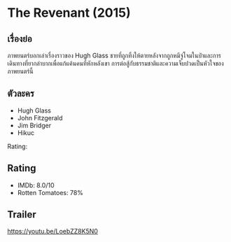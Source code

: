 #  The Revenant (2015)

## เรื่องย่อ
   ภาพยนตร์บอกเล่าเรื่องราวของ Hugh Glass ชายที่ถูกทิ้งให้ตายหลังจากถูกหมีจู่โจมในป่าและการเดินทางที่ยากลำบากเพื่อแก้แค้นคนที่หักหลังเขา การต่อสู้กับธรรมชาติและความเจ็บปวดเป็นหัวใจของภาพยนตร์นี้

## ตัวละคร
- Hugh Glass
- John Fitzgerald
- Jim Bridger
- Hikuc 

Rating:

## Rating
- IMDb: 8.0/10
- Rotten Tomatoes: 78%

## Trailer
https://youtu.be/LoebZZ8K5N0